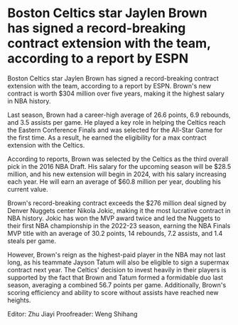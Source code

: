 # Boston Celtics star Jaylen Brown has signed a record-breaking contract extension with the team, according to a report by ESPN 
 Boston Celtics star Jaylen Brown has signed a record-breaking contract extension with the team, according to a report by ESPN. Brown's new contract is worth $304 million over five years, making it the highest salary in NBA history.

Last season, Brown had a career-high average of 26.6 points, 6.9 rebounds, and 3.5 assists per game. He played a key role in helping the Celtics reach the Eastern Conference Finals and was selected for the All-Star Game for the first time. As a result, he earned the eligibility for a max contract extension with the Celtics.

According to reports, Brown was selected by the Celtics as the third overall pick in the 2016 NBA Draft. His salary for the upcoming season will be $28.5 million, and his new extension will begin in 2024, with his salary increasing each year. He will earn an average of $60.8 million per year, doubling his current value.

Brown's record-breaking contract exceeds the $276 million deal signed by Denver Nuggets center Nikola Jokic, making it the most lucrative contract in NBA history. Jokic has won the MVP award twice and led the Nuggets to their first NBA championship in the 2022-23 season, earning the NBA Finals MVP title with an average of 30.2 points, 14 rebounds, 7.2 assists, and 1.4 steals per game.

However, Brown's reign as the highest-paid player in the NBA may not last long, as his teammate Jayson Tatum will also be eligible to sign a supermax contract next year. The Celtics' decision to invest heavily in their players is supported by the fact that Brown and Tatum formed a formidable duo last season, averaging a combined 56.7 points per game. Additionally, Brown's scoring efficiency and ability to score without assists have reached new heights.

Editor: Zhu Jiayi
Proofreader: Weng Shihang